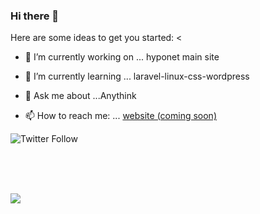 ### Hi there 👋

Here are some ideas to get you started:
<
- 🔭 I’m currently working on ... hyponet main site
- 🌱 I’m currently learning ... laravel-linux-css-wordpress

- 💬 Ask me about ...Anythink
- 📫 How to reach me: ... [website (coming soon)](http://mehdi0121.ir)
<!--
- 😄 Pronouns: ...
- ⚡ Fun fact: ...
- 🤔 I’m looking for help with ...
- 👯 I’m looking to collaborate on ... laravel-wordpress-php

-->
![Twitter Follow](https://img.shields.io/twitter/follow/mehdiardeshir?style=social)

<br>
<br>
<br>

![](https://img.shields.io/badge/larave-white?style=for-the-badge&logo=laravel)

